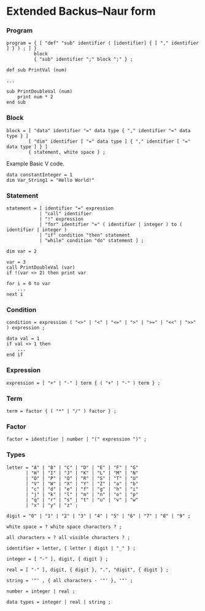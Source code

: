 # Extended Backus–Naur form

### Program
```ebnf
program = { [ "def" "sub" identifier ( [identifier] { [ "," identifier ] } ) ; ] }
          block
          { "sub" identifier ";" block ";" } ;
```
```basic
def sub PrintVal (num)

...

sub PrintDoubleVal (num)
    print num * 2
end sub
```

### Block
```ebnf
block = [ "data" identifier "=" data type { "," identifier "=" data type } ]
        [ "dim" identifier [ "=" data type ] { "," identifier [ "=" data type ] } ]
        { statement, white space } ;
```
Example Basic V code.
```basic
data constantInteger = 1
dim Var_String1 = "Hello World!"
```

### Statement
```ebnf
statement = [ identifier "=" expression
            | "call" identifier
            | "!" expression
            | "for" identifier "=" ( identifier | integer ) to ( identifier | integer )
            | "if" condition "then" statement
            | "while" condition "do" statement ] ;
```
```basic
dim var = 2

var = 3
call PrintDoubleVal (var)
if !(var <> 2) then print var

for i = 0 to var
    ...
next i
```

### Condition
```ebnf
condition = expression ( "<>" | "<" | "<=" | ">" | ">=" | "<<" | ">>" ) expression ;
```
```basic
data val = 1
if val <> 1 then
    ...
end if
```

### Expression
```ebnf
expression = [ "+" | "-" ] term { ( "+" | "-" ) term } ;
```

### Term
```ebnf
term = factor { ( "*" | "/" ) factor } ;
```

### Factor
```ebnf
factor = identifier | number | "(" expression ")" ;
```

### Types
```ebnf
letter = "A" | "B" | "C" | "D" | "E" | "F" | "G"
       | "H" | "I" | "J" | "K" | "L" | "M" | "N"
       | "O" | "P" | "Q" | "R" | "S" | "T" | "U"
       | "V" | "W" | "X" | "Y" | "Z" | "a" | "b"
       | "c" | "d" | "e" | "f" | "g" | "h" | "i"
       | "j" | "k" | "l" | "m" | "n" | "o" | "p"
       | "q" | "r" | "s" | "t" | "u" | "v" | "w"
       | "x" | "y" | "z" ;
```

```ebnf
digit = "0" | "1" | "2" | "3" | "4" | "5" | "6" | "7" | "8" | "9" ;
```

```ebnf
white space = ? white space characters ? ;
```

```ebnf
all characters = ? all visible characters ? ;
```

```ebnf
identifier = letter, { letter | digit | "_" } ;
```

```ebnf
integer = [ "-" ], digit, { digit } ;
```

```ebnf
real = [ "-" ], digit, { digit }, ".", "digit", { digit } ;
```

```ebnf
string = '"' , { all characters - '"' }, '"' ;
```

```ebnf
number = integer | real ;
```

```ebnf
data types = integer | real | string ;
```
